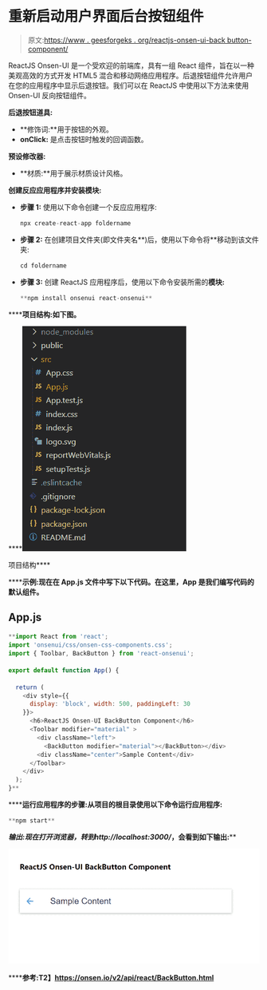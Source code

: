 # 重新启动用户界面后台按钮组件

> 原文:[https://www . geesforgeks . org/reactjs-onsen-ui-back button-component/](https://www.geeksforgeeks.org/reactjs-onsen-ui-backbutton-component/)

ReactJS Onsen-UI 是一个受欢迎的前端库，具有一组 React 组件，旨在以一种美观高效的方式开发 HTML5 混合和移动网络应用程序。后退按钮组件允许用户在您的应用程序中显示后退按钮。我们可以在 ReactJS 中使用以下方法来使用 Onsen-UI 反向按钮组件。

**后退按钮道具:**

*   **修饰词:**用于按钮的外观。
*   **onClick:** 是点击按钮时触发的回调函数。

**预设修改器:**

*   **材质:**用于展示材质设计风格。

**创建反应应用程序并安装模块:**

*   **步骤 1:** 使用以下命令创建一个反应应用程序:

    ```jsx
    npx create-react-app foldername
    ```

*   **步骤 2:** 在创建项目文件夹(即文件夹名**)后，使用以下命令将**移动到该文件夹:

    ```jsx
    cd foldername
    ```

*   **步骤 3:** 创建 ReactJS 应用程序后，使用以下命令安装所需的****模块:****

    ```jsx
    **npm install onsenui react-onsenui** 
    ```

******项目结构:**如下图。****

****![](img/f04ae0d8b722a9fff0bd9bd138b29c23.png)

项目结构**** 

******示例:**现在在 **App.js** 文件中写下以下代码。在这里，App 是我们编写代码的默认组件。****

## ****App.js****

```jsx
**import React from 'react';
import 'onsenui/css/onsen-css-components.css';
import { Toolbar, BackButton } from 'react-onsenui';

export default function App() {

  return (
    <div style={{
      display: 'block', width: 500, paddingLeft: 30
    }}>
      <h6>ReactJS Onsen-UI BackButton Component</h6>
      <Toolbar modifier="material" >
        <div className="left">
          <BackButton modifier="material"></BackButton></div>
        <div className="center">Sample Content</div>
      </Toolbar>
    </div>
  );
}**
```

******运行应用程序的步骤:**从项目的根目录使用以下命令运行应用程序:****

```jsx
**npm start**
```

******输出:**现在打开浏览器，转到***http://localhost:3000/***，会看到如下输出:****

****![](img/9de36093eb81d7a6ff1db463ff0c06bc.png)****

******参考:**T2】https://onsen.io/v2/api/react/BackButton.html****